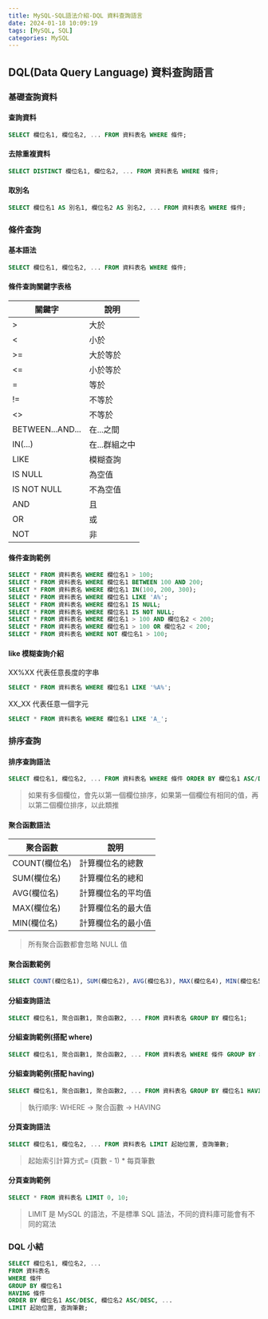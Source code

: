 ```yaml
---
title: MySQL-SQL語法介紹-DQL 資料查詢語言
date: 2024-01-18 10:09:19
tags: [MySQL, SQL]
categories: MySQL
---
```


## DQL(Data Query Language) 資料查詢語言

<!-- more -->

### 基礎查詢資料

#### 查詢資料

```sql
SELECT 欄位名1, 欄位名2, ... FROM 資料表名 WHERE 條件;
```

#### 去除重複資料

```sql
SELECT DISTINCT 欄位名1, 欄位名2, ... FROM 資料表名 WHERE 條件;
```

#### 取別名

```sql
SELECT 欄位名1 AS 別名1, 欄位名2 AS 別名2, ... FROM 資料表名 WHERE 條件;
```

### 條件查詢

#### 基本語法

```sql
SELECT 欄位名1, 欄位名2, ... FROM 資料表名 WHERE 條件;
```

#### 條件查詢關鍵字表格

| 關鍵字           | 說明          |
| ---------------- | ------------- |
| >                | 大於          |
| <                | 小於          |
| >=               | 大於等於      |
| <=               | 小於等於      |
| =                | 等於          |
| !=               | 不等於        |
| <>               | 不等於        |
| BETWEEN...AND... | 在...之間     |
| IN(...)          | 在...群組之中 |
| LIKE             | 模糊查詢      |
| IS NULL          | 為空值        |
| IS NOT NULL      | 不為空值      |
| AND              | 且            |
| OR               | 或            |
| NOT              | 非            |

#### 條件查詢範例

```sql
SELECT * FROM 資料表名 WHERE 欄位名1 > 100;
SELECT * FROM 資料表名 WHERE 欄位名1 BETWEEN 100 AND 200;
SELECT * FROM 資料表名 WHERE 欄位名1 IN(100, 200, 300);
SELECT * FROM 資料表名 WHERE 欄位名1 LIKE 'A%';
SELECT * FROM 資料表名 WHERE 欄位名1 IS NULL;
SELECT * FROM 資料表名 WHERE 欄位名1 IS NOT NULL;
SELECT * FROM 資料表名 WHERE 欄位名1 > 100 AND 欄位名2 < 200;
SELECT * FROM 資料表名 WHERE 欄位名1 > 100 OR 欄位名2 < 200;
SELECT * FROM 資料表名 WHERE NOT 欄位名1 > 100;
```

#### like 模糊查詢介紹

XX%XX 代表任意長度的字串

```sql
SELECT * FROM 資料表名 WHERE 欄位名1 LIKE '%A%';
```

XX_XX 代表任意一個字元

```sql
SELECT * FROM 資料表名 WHERE 欄位名1 LIKE 'A_';
```

### 排序查詢

#### 排序查詢語法

```sql
SELECT 欄位名1, 欄位名2, ... FROM 資料表名 WHERE 條件 ORDER BY 欄位名1 ASC/DESC, 欄位名2 ASC/DESC, ...;
```

> 如果有多個欄位，會先以第一個欄位排序，如果第一個欄位有相同的值，再以第二個欄位排序，以此類推

#### 聚合函數語法

| 聚合函數      | 說明               |
| ------------- | ------------------ |
| COUNT(欄位名) | 計算欄位名的總數   |
| SUM(欄位名)   | 計算欄位名的總和   |
| AVG(欄位名)   | 計算欄位名的平均值 |
| MAX(欄位名)   | 計算欄位名的最大值 |
| MIN(欄位名)   | 計算欄位名的最小值 |

> 所有聚合函數都會忽略 NULL 值

#### 聚合函數範例

```sql
SELECT COUNT(欄位名1), SUM(欄位名2), AVG(欄位名3), MAX(欄位名4), MIN(欄位名5) FROM 資料表名;
```

#### 分組查詢語法

```sql
SELECT 欄位名1, 聚合函數1, 聚合函數2, ... FROM 資料表名 GROUP BY 欄位名1;
```

#### 分組查詢範例(搭配 where)

```sql
SELECT 欄位名1, 聚合函數1, 聚合函數2, ... FROM 資料表名 WHERE 條件 GROUP BY 欄位名1;
```

#### 分組查詢範例(搭配 having)

```sql
SELECT 欄位名1, 聚合函數1, 聚合函數2, ... FROM 資料表名 GROUP BY 欄位名1 HAVING 條件;
```

> 執行順序: WHERE -> 聚合函數 -> HAVING

#### 分頁查詢語法

```sql
SELECT 欄位名1, 欄位名2, ... FROM 資料表名 LIMIT 起始位置, 查詢筆數;
```

> 起始索引計算方式= (頁數 - 1) \* 每頁筆數

#### 分頁查詢範例

```sql
SELECT * FROM 資料表名 LIMIT 0, 10;
```

> LIMIT 是 MySQL 的語法，不是標準 SQL 語法，不同的資料庫可能會有不同的寫法

### DQL 小結

```sql
SELECT 欄位名1, 欄位名2, ...
FROM 資料表名
WHERE 條件
GROUP BY 欄位名1
HAVING 條件
ORDER BY 欄位名1 ASC/DESC, 欄位名2 ASC/DESC, ...
LIMIT 起始位置, 查詢筆數;
```

